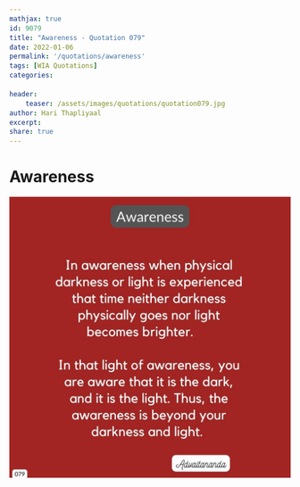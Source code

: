 ```yaml
---
mathjax: true
id: 9079
title: "Awareness - Quotation 079"
date: 2022-01-06
permalink: '/quotations/awareness'
tags: [WIA Quotations] 
categories: 

header:
    teaser: /assets/images/quotations/quotation079.jpg
author: Hari Thapliyaal 
excerpt:
share: true 
---
```


# Awareness

![Awareness](/assets/images/quotations/quotation079.jpg)
